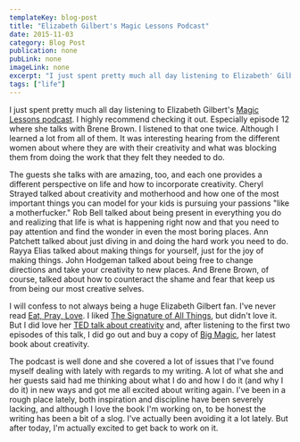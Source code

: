 ```yaml
---
templateKey: blog-post
title: "Elizabeth Gilbert's Magic Lessons Podcast"
date: 2015-11-03
category: Blog Post
publication: none
pubLink: none
imageLink: none
excerpt: "I just spent pretty much all day listening to Elizabeth' Gilbert's Magic Lessons podcast. I highly recommend checking it out. Especially episode 12 where she talks with Brene Brown. I listened to that one twice. Although I learned a lot from all of them. It was interesting hearing from the different women about where they are with their creativity and what was blocking them from doing the work they felt they needed to do."
tags: ["life"]
---
```

I just spent pretty much all day listening to Elizabeth Gilbert's [Magic Lessons podcast](http://www.elizabethgilbert.com/magic-lessons/). I highly recommend checking it out. Especially episode 12 where she talks with Brene Brown. I listened to that one twice. Although I learned a lot from all of them. It was interesting hearing from the different women about where they are with their creativity and what was blocking them from doing the work that they felt they needed to do.

The guests she talks with are amazing, too, and each one provides a different perspective on life and how to incorporate creativity. Cheryl Strayed talked about creativity and motherhood and how one of the most important things you can model for your kids is pursuing your passions "like a motherfucker." Rob Bell talked about being present in everything you do and realizing that life is what is happening right now and that you need to pay attention and find the wonder in even the most boring places. Ann Patchett talked about just diving in and doing the hard work you need to do. Rayya Elias talked about making things for yourself, just for the joy of making things. John Hodgeman talked about being free to change directions and take your creativity to new places. And Brene Brown, of course, talked about how to counteract the shame and fear that keep us from being our most creative selves.

I will confess to not always being a huge Elizabeth Gilbert fan. I've never read [Eat, Pray, Love](http://www.elizabethgilbert.com/books/eat-pray-love/). I liked [The Signature of All Things](http://www.elizabethgilbert.com/books/the-signature-of-all-things/), but didn't love it. But I did love her [TED talk about creativity](http://www.ted.com/talks/elizabeth_gilbert_on_genius?language=en) and, after listening to the first two episodes of this talk, I did go out and buy a copy of [Big Magic](http://www.elizabethgilbert.com/), her latest book about creativity.

The podcast is well done and she covered a lot of issues that I've found myself dealing with lately with regards to my writing. A lot of what she and her guests said had me thinking about what I do and how I do it (and why I do it) in new ways and got me all excited about writing again. I've been in a rough place lately, both inspiration and discipline have been severely lacking, and although I love the book I'm working on, to be honest the writing has been a bit of a slog. I've actually been avoiding it a lot lately. But after today, I'm actually excited to get back to work on it.
